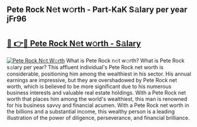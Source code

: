 ## Pete Rock N𝚎t w𝚘rth - Part-KaK S𝚊lary per year jFr96

# <h2><a href="http://gc2ol6h.nevu.top/?p=Pete+Rock">🔗 👉🔴 Pete Rock N𝚎t w𝚘rth - S𝚊lary</a></h2>

[![Pete Rock N𝚎t W𝚘rth](https://i.imgur.com/Oavwk0R.jpeg)](http://gc2ol6h.nevu.top/?p=Pete+Rock)
What is Pete Rock n𝚎t w𝚘rth? What is Pete Rock s𝚊lary per year?
This affluent individual's Pete Rock net worth is considerable, positioning him among the wealthiest in his sector. His annual earnings are impressive, but they are overshadowed by Pete Rock net worth, which is believed to be more significant due to his numerous business interests and valuable real estate holdings. With a Pete Rock net worth that places him among the world's wealthiest, this man is renowned for his business savvy and financial acumen. With a Pete Rock net worth in the billions and a substantial income, this wealthy person is a leading illustration of the power of diligence, perseverance, and financial brilliance.
